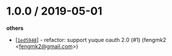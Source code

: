
1.0.0 / 2019-05-01
==================

**others**
  * [[`1ed5948`](http://github.com/eggjs-community/egg-passport-yuque/commit/1ed5948ed8a177553eaebfd0d62aecf8b193a41e)] - refactor: support yuque oauth 2.0 (#1) (fengmk2 <<fengmk2@gmail.com>>)
